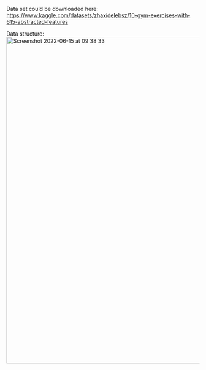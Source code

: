 
Data set could be downloaded here: 
https://www.kaggle.com/datasets/zhaxidelebsz/10-gym-exercises-with-615-abstracted-features

Data structure: 
<img width="853" alt="Screenshot 2022-06-15 at 09 38 33" src="https://user-images.githubusercontent.com/12549420/173771312-7ca6049e-f01d-4af1-9e7e-8a801a240fff.png">
